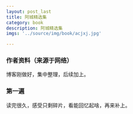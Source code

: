 ```yaml
---
layout: post_last
title: 阿城精选集
category: book
description: 阿城精选集
imgs: '../source/img/book/acjxj.jpg'

---
```

### 作者资料（来源于网络）

博客刚做好，集中整理，后续加上。

### 第一遍

读完很久，感受只剩碎片，看能回忆起啥，再来补上。
 